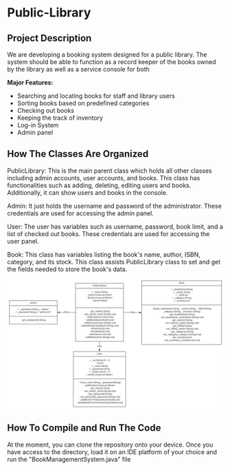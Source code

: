 # Public-Library

<h2>Project Description</h2>
We are developing a booking system designed for a public library. The system should be able to function as a record keeper of the books owned by the library as well as a service console for both 

**Major Features:**
- Searching and locating books for staff and library users
- Sorting books based on predefined categories
- Checking out books
- Keeping the track of inventory 
- Log-in System
- Admin panel

<h2>How The Classes Are Organized</h2>

PublicLibrary: This is the main parent class which holds all other classes including admin accounts, user accounts, and books. This class has functionalities such as adding, deleting, editing users and books. Additionally, it can show users and books in the console.

Admin: It just holds the username and password of the administrator. These credentials are used for accessing the admin panel.

User: The user has variables such as username, password, book limit, and a list of checked out books. These credentials are used for accessing the user panel.

Book: This class has variables listing the book's name, author, ISBN, category, and its stock. This class assists PublicLibrary class to set and get the fields needed to store the book's data.

![uml class](https://github.com/GROUP23COSC310/Public-Library/blob/main/Screen%20Shot%202022-10-19%20at%209.58.47%20PM.png)

<h2>How To Compile and Run The Code</h2>
At the moment, you can clone the repository onto your device. Once you have access to the directory, load it on an IDE platform of your choice and run the "BookManagementSystem.java" file
